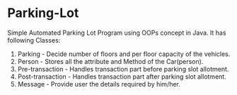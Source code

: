 # Parking-Lot
Simple Automated Parking Lot Program using OOPs concept in Java.
It has following Classes:
1) Parking - Decide number of floors and per floor capacity of the vehicles.
2) Person - Stores all the attribute and Method of the Car(person).
3) Pre-transaction - Handles transaction part before parking slot allotment.
4) Post-transaction - Handles transaction part after parking slot allotment.
5) Message - Provide user the details required by him/her.

